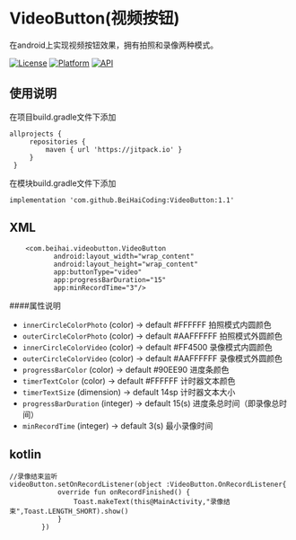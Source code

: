 # VideoButton(视频按钮)
在android上实现视频按钮效果，拥有拍照和录像两种模式。


<p>    

</p>

[![License](https://img.shields.io/badge/License-Apache%202.0-blue.svg)](https://opensource.org/licenses/Apache-2.0)
[![Platform](https://img.shields.io/badge/platform-android-green.svg)](http://developer.android.com/index.html)
[![API](https://img.shields.io/badge/API-19%2B-brightgreen.svg?style=flat)](https://android-arsenal.com/api?level=21)


使用说明
-----

在项目build.gradle文件下添加
```
allprojects {
     repositories {
         maven { url 'https://jitpack.io' }
     }
 }
 ```

在模块build.gradle文件下添加
```
implementation 'com.github.BeiHaiCoding:VideoButton:1.1'
```

XML
-----

```
    <com.beihai.videobutton.VideoButton
           android:layout_width="wrap_content"
           android:layout_height="wrap_content"
           app:buttonType="video"
           app:progressBarDuration="15"
           app:minRecordTime="3"/>
```

####属性说明
* `innerCircleColorPhoto`     (color)     -> default  #FFFFFF      拍照模式内圆颜色
* `outerCircleColorPhoto`     (color)     -> default  #AAFFFFFF    拍照模式外圆颜色
* `innerCircleColorVideo`     (color)     -> default  #FF4500      录像模式内圆颜色
* `outerCircleColorVideo`     (color)     -> default  #AAFFFFFF    录像模式外圆颜色
* `progressBarColor`          (color)     -> default  #90EE90      进度条颜色
* `timerTextColor`            (color)     -> default  #FFFFFF      计时器文本颜色
* `timerTextSize`             (dimension) -> default  14sp         计时器文本大小
* `progressBarDuration`       (integer)   -> default  15(s)        进度条总时间（即录像总时间）
* `minRecordTime`             (integer)   -> default  3(s)         最小录像时间

kotlin
-----

```
//录像结束监听
videoButton.setOnRecordListener(object :VideoButton.OnRecordListener{
            override fun onRecordFinished() {
                Toast.makeText(this@MainActivity,"录像结束",Toast.LENGTH_SHORT).show()
            }
        })

```





